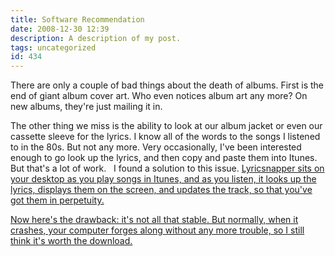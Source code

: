 ```yaml
---
title: Software Recommendation
date: 2008-12-30 12:39
description: A description of my post.
tags: uncategorized
id: 434
---
```

There are only a couple of bad things about the death of albums.  First is the end of giant album cover art.  Who even notices album art any more?  On new albums, they're just mailing it in.

The other thing we miss is the ability to look at our album jacket or even our cassette sleeve for the lyrics.  I know all of the words to the songs I listened to in the 80s.  But not any more.   Very occasionally, I've been interested enough to go look up the lyrics, and then copy and paste them into Itunes.  But that's a lot of work.
<span class="spanEndPreview">&nbsp;</span>
I found a solution to this issue.  <a href="http://www.download.com/Lyricsnapper/3000-2169_4-10661126.html" target="_blank">Lyricsnapper sits on your desktop as you play songs in Itunes, and as you listen, it looks up the lyrics, displays them on the screen, and updates the track, so that you've got them in perpetuity.

Now here's the drawback:  it's not all that stable.  But normally, when it crashes, your computer forges along without any more trouble, so I still think it's worth the download.